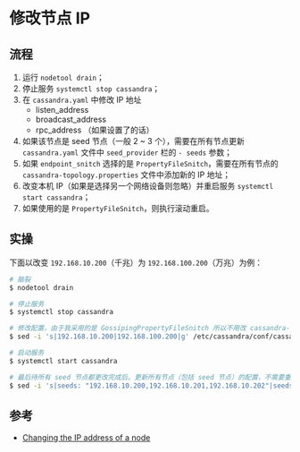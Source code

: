 # 修改节点 IP

## 流程

1. 运行 `nodetool drain`；
2. 停止服务 `systemctl stop cassandra`；
3. 在 `cassandra.yaml` 中修改 IP 地址
   * listen_address
   * broadcast_address
   * rpc_address （如果设置了的话）
4. 如果该节点是 seed 节点（一般 2 ~ 3 个），需要在所有节点更新 `cassandra.yaml` 文件中 `seed_provider` 栏的 `- seeds` 参数；
5. 如果 `endpoint_snitch` 选择的是 `PropertyFileSnitch`，需要在所有节点的 `cassandra-topology.properties` 文件中添加新的 IP 地址；
6. 改变本机 IP（如果是选择另一个网络设备则忽略）并重启服务 `systemctl start cassandra`；
7. 如果使用的是 `PropertyFileSnitch`，则执行滚动重启。

## 实操

下面以改变 `192.168.10.200`（千兆）为 `192.168.100.200`（万兆）为例：

```sh
# 脑裂
$ nodetool drain

# 停止服务
$ systemctl stop cassandra

# 修改配置，由于我采用的是 GossipingPropertyFileSnitch 所以不用改 cassandra-topology.properties
$ sed -i 's|192.168.10.200|192.168.100.200|g' /etc/cassandra/conf/cassandra.yaml

# 启动服务
$ systemctl start cassandra
```

```sh
# 最后待所有 seed 节点都更改完成后，更新所有节点（包括 seed 节点）的配置，不需要重启服务
$ sed -i 's|seeds: "192.168.10.200,192.168.10.201,192.168.10.202"|seeds: "192.168.100.200,192.168.100.201,192.168.100.202"|g' /etc/cassandra/conf/cassandra.yaml
```

## 参考

* [Changing the IP address of a node](https://docs.datastax.com/en/dse/5.1/dse-admin/datastax_enterprise/operations/opsChangeIp.html)